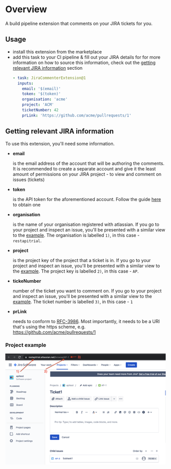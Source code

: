 # Overview

A build pipeline extension that comments on your JIRA tickets for you.

## Usage

- install this extension from the marketplace
- add this task to your CI pipeline & fill out your JIRA details for for more information on how to source this information, check out the [getting relevant JIRA information](#getting-relevant-jira-information) section 
    ```yaml
    - task: JiraCommenterExtension@1
      inputs:
        email: '$(email)'
        token: '$(token)'
        organisation: 'acme'
        project: 'ACM'
        ticketNumber: 42
        prLink: 'https://github.com/acme/pullrequests/1'
    ```

## Getting relevant JIRA information

To use this extension, you'll need some information.

- **email**

  is the email address of the account that will be authoring the comments. It is recommended to create a separate account and give it the least amount of permissions on your JIRA project - to view and comment on issues (tickets)
- **token**
  
  is the API token for the aforementioned account. Follow the guide [here](https://support.atlassian.com/atlassian-account/docs/manage-api-tokens-for-your-atlassian-account/) to obtain one

- **organisation**

  is the name of your organisation registered with atlassian. If you go to your project and inspect an issue, you'll be presented with a similar view to the [example](#project-example). The organisation is labelled `1)`, in this case - `restapitrial`. 

- **project**

  is the project key of the project that a ticket is in. If you go to your project and inspect an issue, you'll be presented with a similar view to the [example](#project-example). The project key is labelled `2)`, in this case - `AP`. 

- **tickeNumber**

  number of the ticket you want to comment on. If you go to your project and inspect an issue, you'll be presented with a similar view to the [example](#project-example). The ticket number is labelled `3)`, in this case - `1`
- **prLink**

  needs to conform to [RFC-3986](https://datatracker.ietf.org/doc/html/rfc3986). Most importantly, it needs to be a URI that's using the https scheme, e.g. https://github.com/acme/pullrequests/1


### Project example

![information-extraction](images/information-extraction.png)